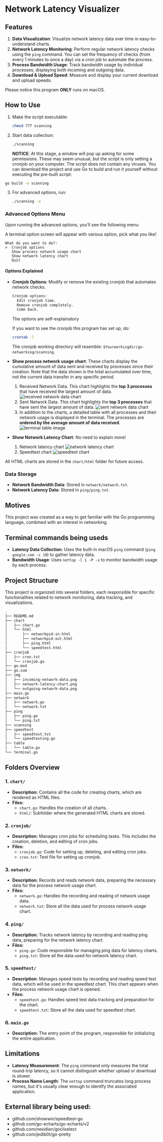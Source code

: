 # Network Latency Visualizer

## Features

1. **Data Visualization**: Visualize network latency data over time in easy-to-understand charts.
2. **Network Latency Monitoring**: Perform regular network latency checks using the `ping` command. You can set the frequency of checks (from every 1 minutes to once a day) via a cron job to automate the process.
3. **Process Bandwidth Usage**: Track bandwidth usage by individual processes, displaying both incoming and outgoing data.
4. **Download & Upload Speed**: Measure and display your current download and upload speeds.

Please notice this program **ONLY** runs on macOS.

## How to Use

1. Make the script executable:

   ```bash
   chmod 777 scanning
   ```

2. Start data collection:

   ```bash
   ./scanning
   ```

   **NOTICE**: At this stage, a window will pop up asking for some permissions. These may seem unusual, but the script is only setting a cronjob on your computer. The script does not contain any viruses. You can download the project and use Go to build and run it yourself without executing the pre-built script:

  ```bash
  go build -o scanning
  ```

3. For advanced options, run:
   ```bash
   ./scanning -a
   ```

### Advanced Options Menu

Upon running the advanced options, you'll see the following menu:

A terminal option screen will appear with various option, pick what you like!

```
What do you want to do?:
>  Cronjob options
   Show process network usage chart
   Show network latency chart
   Quit
```

#### Options Explained

- **Cronjob Options**: Modify or remove the existing cronjob that automates network checks. 
  ```bash
  Cronjob options:
    Edit cronjob time.
    Remove cronjob completely.
    Come back.
  ```
  The options are self-explainatory

  If you want to see the cronjob this program has set up, do:
  ```bash
  crontab -l
  ```

  The cronjob working directory will resemble: `$Yourworkingdir/go-networking/scanning`.


- **Show process network usage chart**: These charts display the cumulative amount of data sent and received by processes since their creation. Note that the data shown is the total accumulated over time, not the current data transfer in any specific period.

  1. Received Network Data. This chart highlights the **top 3 processes** that have received the largest amount of data.
     ![received network data chart](./img/received-network-data-chart.png)
  2. Sent Network Data. This chart highlights the **top 3 processes** that have sent the largest amount of data.
     ![sent network data chart](./img/sent-network-data-chart.png)
  3. In addition to the charts, a detailed table with all processes and their network usage is displayed in the terminal. The processes are **ordered by the average amount of data received**.
      ![terminal table image](./img/terminal-table.png)

- **Show Network Latency Chart**: No need to explain more!
  1. Network latency chart
      ![network latency chart](./img/network-latency-chart.png)
  2. Speedtest chart
      ![speedtest chart](./img/speedtest-chart.png)
  

All HTML charts are stored in the `chart/html` folder for future access.

### Data Storage

- **Network Bandwidth Data**: Stored in `network/network.txt`.
- **Network Latency Data**: Stored in `ping/ping.txt`.

## Motives

This project was created as a way to get familiar with the Go programming language, combined with an interest in networking.

## Terminal commands being useds

- **Latency Data Collection**: Uses the built-in macOS `ping` command (`ping google.com -c 10`) to gather latency data.
- **Bandwidth Usage**: Uses `nettop -l 1 -P -x` to monitor bandwidth usage by each process.

## Project Structure

This project is organized into several folders, each responsible for specific functionalities related to network monitoring, data tracking, and visualizations.

```bash
.
├── README.md
├── chart
│   ├── chart.go
│   └── html
│       ├── networkpid-in.html
│       ├── networkpid-out.html
│       ├── ping.html
│       └── speedtest.html
├── cronjob
│   ├── cron.txt
│   └── cronjob.go
├── go.mod
├── go.sum
├── img
│   ├── incoming-network-data.png
│   ├── network-latency-chart.png
│   └── outgoing-network-data.png
├── main.go
├── network
│   ├── network.go
│   └── network.txt
├── ping
│   ├── ping.go
│   └── ping.txt
├── scanning
├── speedtest
│   ├── speedtest.txt
│   └── speedtesting.go
├── table
│   └── table.go
└── terminal.go
```

## Folders Overview

### 1. `chart/`

- **Description:** Contains all the code for creating charts, which are rendered as HTML files.
- **Files:**
  - `chart.go`: Handles the creation of all charts.
  - `html/`: Subfolder where the generated HTML charts are stored.

### 2. `cronjob/`

- **Description:** Manages cron jobs for scheduling tasks. This includes the creation, deletion, and editing of cron jobs.
- **Files:**
  - `cronjob.go`: Code for setting up, deleting, and editing cron jobs.
  - `cron.txt`: Text file for setting up cronjob.

### 3. `network/`

- **Description:** Records and reads network data, preparing the necessary data for the process network usage chart.
- **Files:**
  - `network.go`: Handles the recording and reading of network usage data.
  - `network.txt`: Store all the data used for process network usage chart.

### 4. `ping/`

- **Description:** Tracks network latency by recording and reading ping data, preparing for the network latency chart.
- **Files:**
  - `ping.go`: Code responsible for managing ping data for latency charts.
  - `ping.txt`: Store all the data used for network latency chart.

### 5. `speedtest/`

- **Description:** Manages speed tests by recording and reading speed test data, which will be used in the speedtest chart. This chart appears when the process network usage chart is opened.
- **Files:**
  - `speedtest.go`: Handles speed test data tracking and preparation for the chart.
  - `speedtest.txt`: Store all the data used for speedtest chart.

### 6. `main.go`

- **Description:** The entry point of the program, responsible for initializing the entire application.

## Limitations

- **Latency Measurement**: The `ping` command only measures the total round-trip latency, so it cannot distinguish whether upload or download is slower.
- **Process Name Length**: The `nettop` command truncates long process names, but it's usually clear enough to identify the associated application.

## External library being used:
- github.com/showwin/speedtest-go
- github.com/go-echarts/go-echarts/v2
- github.com/nexidian/gocliselect
- github.com/jedib0t/go-pretty